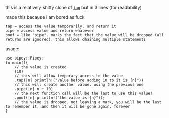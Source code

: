 
this is a relatively shitty clone of [`tap`](https://crates.io/crates/tap) but in 3 lines (for readability)

made this because i am bored as fuck

```
tap = access the value temporarily. and return it
pipe = access value and return whatever
poof = like "pipe". marks the fact that the value will be dropped (all returns are ignored). this allows chaining multiple statements
```

usage:

```
use pipey::Pipey;
fn main(){
    // the value is created
    (10)
    // this will allow temporary access to the value
    .tap(|n| println!("value before adding 10 to it is {n}"))
    // this will create another value. using the previous one
    .pipe(|n| n + 10)
    // the next function call will be the last to use this value!
    .poof(|n| println!("the value is {n}"));
    // the value is dropped. not leaving a mark, you will be the last to remember it, and then it will be gone again, forever
}
```